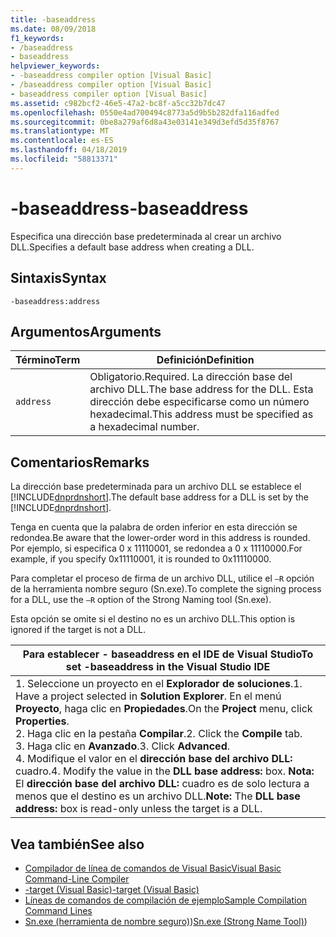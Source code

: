 ```yaml
---
title: -baseaddress
ms.date: 08/09/2018
f1_keywords:
- /baseaddress
- baseaddress
helpviewer_keywords:
- -baseaddress compiler option [Visual Basic]
- /baseaddress compiler option [Visual Basic]
- baseaddress compiler option [Visual Basic]
ms.assetid: c982bcf2-46e5-47a2-bc8f-a5cc32b7dc47
ms.openlocfilehash: 0550e4ad700494c8773a5d9b5b282dfa116adfed
ms.sourcegitcommit: 0be8a279af6d8a43e03141e349d3efd5d35f8767
ms.translationtype: MT
ms.contentlocale: es-ES
ms.lasthandoff: 04/18/2019
ms.locfileid: "58813371"
---
```

# <a name="-baseaddress"></a><span data-ttu-id="92b1e-102">-baseaddress</span><span class="sxs-lookup"><span data-stu-id="92b1e-102">-baseaddress</span></span>
<span data-ttu-id="92b1e-103">Especifica una dirección base predeterminada al crear un archivo DLL.</span><span class="sxs-lookup"><span data-stu-id="92b1e-103">Specifies a default base address when creating a DLL.</span></span>  
  
## <a name="syntax"></a><span data-ttu-id="92b1e-104">Sintaxis</span><span class="sxs-lookup"><span data-stu-id="92b1e-104">Syntax</span></span>  
  
```  
-baseaddress:address  
```  
  
## <a name="arguments"></a><span data-ttu-id="92b1e-105">Argumentos</span><span class="sxs-lookup"><span data-stu-id="92b1e-105">Arguments</span></span>  
  
|<span data-ttu-id="92b1e-106">Término</span><span class="sxs-lookup"><span data-stu-id="92b1e-106">Term</span></span>|<span data-ttu-id="92b1e-107">Definición</span><span class="sxs-lookup"><span data-stu-id="92b1e-107">Definition</span></span>|  
|---|---|  
|`address`|<span data-ttu-id="92b1e-108">Obligatorio.</span><span class="sxs-lookup"><span data-stu-id="92b1e-108">Required.</span></span> <span data-ttu-id="92b1e-109">La dirección base del archivo DLL.</span><span class="sxs-lookup"><span data-stu-id="92b1e-109">The base address for the DLL.</span></span> <span data-ttu-id="92b1e-110">Esta dirección debe especificarse como un número hexadecimal.</span><span class="sxs-lookup"><span data-stu-id="92b1e-110">This address must be specified as a hexadecimal number.</span></span>|  
  
## <a name="remarks"></a><span data-ttu-id="92b1e-111">Comentarios</span><span class="sxs-lookup"><span data-stu-id="92b1e-111">Remarks</span></span>  
 <span data-ttu-id="92b1e-112">La dirección base predeterminada para un archivo DLL se establece el [!INCLUDE[dnprdnshort](~/includes/dnprdnshort-md.md)].</span><span class="sxs-lookup"><span data-stu-id="92b1e-112">The default base address for a DLL is set by the [!INCLUDE[dnprdnshort](~/includes/dnprdnshort-md.md)].</span></span>  
  
 <span data-ttu-id="92b1e-113">Tenga en cuenta que la palabra de orden inferior en esta dirección se redondea.</span><span class="sxs-lookup"><span data-stu-id="92b1e-113">Be aware that the lower-order word in this address is rounded.</span></span> <span data-ttu-id="92b1e-114">Por ejemplo, si especifica 0 x 11110001, se redondea a 0 x 11110000.</span><span class="sxs-lookup"><span data-stu-id="92b1e-114">For example, if you specify 0x11110001, it is rounded to 0x11110000.</span></span>  
  
 <span data-ttu-id="92b1e-115">Para completar el proceso de firma de un archivo DLL, utilice el `–R` opción de la herramienta nombre seguro (Sn.exe).</span><span class="sxs-lookup"><span data-stu-id="92b1e-115">To complete the signing process for a DLL, use the `–R` option of the Strong Naming tool (Sn.exe).</span></span>  
  
 <span data-ttu-id="92b1e-116">Esta opción se omite si el destino no es un archivo DLL.</span><span class="sxs-lookup"><span data-stu-id="92b1e-116">This option is ignored if the target is not a DLL.</span></span>  
  
|<span data-ttu-id="92b1e-117">Para establecer - baseaddress en el IDE de Visual Studio</span><span class="sxs-lookup"><span data-stu-id="92b1e-117">To set -baseaddress in the Visual Studio IDE</span></span>|  
|---|  
|<span data-ttu-id="92b1e-118">1.  Seleccione un proyecto en el **Explorador de soluciones**.</span><span class="sxs-lookup"><span data-stu-id="92b1e-118">1.  Have a project selected in **Solution Explorer**.</span></span> <span data-ttu-id="92b1e-119">En el menú **Proyecto**, haga clic en **Propiedades**.</span><span class="sxs-lookup"><span data-stu-id="92b1e-119">On the **Project** menu, click **Properties**.</span></span> <br /><span data-ttu-id="92b1e-120">2.  Haga clic en la pestaña **Compilar**.</span><span class="sxs-lookup"><span data-stu-id="92b1e-120">2.  Click the **Compile** tab.</span></span><br /><span data-ttu-id="92b1e-121">3.  Haga clic en **Avanzado**.</span><span class="sxs-lookup"><span data-stu-id="92b1e-121">3.  Click **Advanced**.</span></span><br /><span data-ttu-id="92b1e-122">4.  Modifique el valor en el **dirección base del archivo DLL:** cuadro.</span><span class="sxs-lookup"><span data-stu-id="92b1e-122">4.  Modify the value in the **DLL base address:** box.</span></span> <span data-ttu-id="92b1e-123">**Nota:**      El **dirección base del archivo DLL:** cuadro es de solo lectura a menos que el destino es un archivo DLL.</span><span class="sxs-lookup"><span data-stu-id="92b1e-123">**Note:**      The **DLL base address:** box is read-only unless the target is a DLL.</span></span>|  
  
## <a name="see-also"></a><span data-ttu-id="92b1e-124">Vea también</span><span class="sxs-lookup"><span data-stu-id="92b1e-124">See also</span></span>

- [<span data-ttu-id="92b1e-125">Compilador de línea de comandos de Visual Basic</span><span class="sxs-lookup"><span data-stu-id="92b1e-125">Visual Basic Command-Line Compiler</span></span>](../../../visual-basic/reference/command-line-compiler/index.md)
- [<span data-ttu-id="92b1e-126">-target (Visual Basic)</span><span class="sxs-lookup"><span data-stu-id="92b1e-126">-target (Visual Basic)</span></span>](../../../visual-basic/reference/command-line-compiler/target.md)
- [<span data-ttu-id="92b1e-127">Líneas de comandos de compilación de ejemplo</span><span class="sxs-lookup"><span data-stu-id="92b1e-127">Sample Compilation Command Lines</span></span>](../../../visual-basic/reference/command-line-compiler/sample-compilation-command-lines.md)
- <span data-ttu-id="92b1e-128">[Sn.exe (herramienta de nombre seguro)](../../../framework/tools/sn-exe-strong-name-tool.md))</span><span class="sxs-lookup"><span data-stu-id="92b1e-128">[Sn.exe (Strong Name Tool)](../../../framework/tools/sn-exe-strong-name-tool.md))</span></span>
